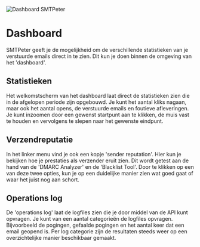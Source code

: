![Dashboard SMTPeter](Images/dashboardoverview.png "Dashboad Overview")


# Dashboard 

SMTPeter geeft je de mogelijkheid om de verschillende statistieken 
van je verstuurde emails direct in te zien. Dit kun je doen binnen 
de omgeving van het 'dashboard'. 


## Statistieken

Het welkomstscherm van het dashboard laat direct de statistieken zien
die in de afgelopen periode zijn opgebouwd. Je kunt het aantal kliks 
nagaan, maar ook het aantal opens, de verstuurde emails en foutieve
afleveringen. Je kunt inzoomen door een gewenst startpunt aan te klikken,
de muis vast te houden en vervolgens te slepen naar het gewenste eindpunt.


## Verzendreputatie

In het linker menu vind je ook een kopje 'sender reputation'. Hier kun je
bekijken hoe je prestaties als verzender eruit zien. Dit wordt getest
aan de hand van de 'DMARC Analyzer' en de 'Blacklist Tool'. Door te klikken
op een van deze twee opties, kun je op een duidelijke manier zien wat 
goed gaat of waar het juist nog aan schort. 


## Operations log

De 'operations log' laat de logfiles zien die je door middel van de API
kunt opvragen. Je kunt van een aantal categorieën de logfiles opvragen.
Bijvoorbeeld de pogingen, gefaalde pogingen en het aantal keer dat een 
email geopend is. Per log categorie zijn de resultaten steeds weer op
een overzichtelijke manier beschikbaar gemaakt.

